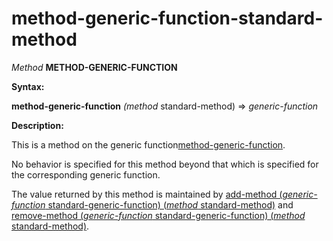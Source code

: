 method-generic-function-standard-method
=======================================

*Method* **METHOD-GENERIC-FUNCTION**

**Syntax:**

**method-generic-function** *(method* standard-method) => *generic-function*

**Description:**

This is a method on the generic function[method-generic-function](method-generic-function.md).

No behavior is specified for this method beyond that which is specified for the corresponding generic function.

The value returned by this method is maintained by [add-method (*generic-function* standard-generic-function) (*method* standard-method)](add-method-standard-generic-function-standard-method.md) and [remove-method (*generic-function* standard-generic-function) (*method* standard-method)](remove-method-standard-generic-function-standard-method.md).
